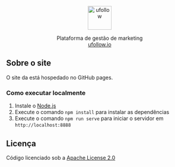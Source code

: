 <p align="center">
  <img src="https://ufollow.io/img/u.svg" alt="ufollow" width="64">
  <p align="center">
    Plataforma de gestão de marketing
    <br>
    <a href="https://ufollow.io">
      ufollow.io
    </a>
  </p>
</p>

## Sobre o site

O site da está hospedado no GitHub pages.

### Como executar localmente

1. Instale o [Node.js](https://nodejs.org/)
2. Execute o comando `npm install` para instalar as dependências
3. Execute o comando `npm run serve` para iniciar o servidor em `http://localhost:8888`

## Licença

Código licenciado sob a [Apache License 2.0](https://github.com/ufollow/site/blob/master/LICENSE)
